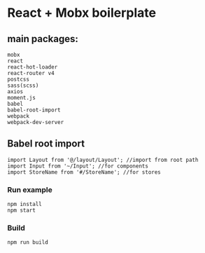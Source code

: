 # React + Mobx boilerplate
## main packages:
```
mobx
react
react-hot-loader
react-router v4
postcss
sass(scss)
axios
moment.js
babel
babel-root-import
webpack
webpack-dev-server
```

## Babel root import
```
import Layout from '@/layout/Layout'; //import from root path
import Input from '~/Input'; //for components
import StoreName from '#/StoreName'; //for stores
```

### Run example

```
npm install
npm start
```

### Build

```
npm run build
```

